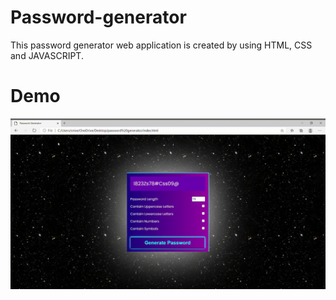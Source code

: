 # Password-generator
This password generator web application is created by using HTML, CSS and JAVASCRIPT.
# Demo
![](Password-Generator-Profile-1-Microsoft_-Edge-2020-09-07-23-00-38.gif)
